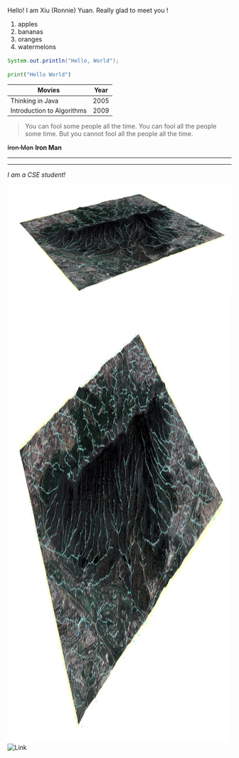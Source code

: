 Hello! I am Xiu (Ronnie) Yuan. 
Really glad to meet you !

1. apples
2. bananas
3. oranges
4. watermelons

``` java
System.out.println("Hello, World");
```

```python
print("Hello World")
```

|Movies|Year|
|--|--|
|Thinking in Java|2005|
|Introduction to Algorithms|2009|


>You can fool some people all the time. You can fool all the people some time. But you cannot fool all the people all the time.

~~Iron Man~~
**Iron Man**

______

___

*I am a CSE student!*

![image](B84BD6F5-8CE4-4649-A9AB-CD61F20927FA_1_105_c.jpeg)
<img src = "B84BD6F5-8CE4-4649-A9AB-CD61F20927FA_1_105_c.jpeg" width = "500" height = "1000"/>
![Link]("https://www.gradescope.com/courses/346317")

